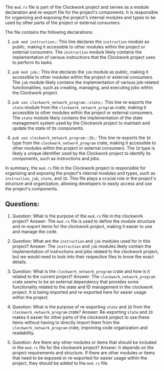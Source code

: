 The `mod.rs` file is part of the Clockwork project and serves as a module declaration and re-export file for the project's components. It is responsible for organizing and exposing the project's internal modules and types to be used by other parts of the project or external consumers.

The file contains the following declarations:

1. `pub mod instruction;`: This line declares the `instruction` module as public, making it accessible to other modules within the project or external consumers. The `instruction` module likely contains the implementation of various instructions that the Clockwork project uses to perform its tasks.

2. `pub mod job;`: This line declares the `job` module as public, making it accessible to other modules within the project or external consumers. The `job` module likely contains the implementation of various job-related functionalities, such as creating, managing, and executing jobs within the Clockwork project.

3. `pub use clockwork_network_program::state;`: This line re-exports the `state` module from the `clockwork_network_program` crate, making it accessible to other modules within the project or external consumers. The `state` module likely contains the implementation of the state management system used by the Clockwork project to maintain and update the state of its components.

4. `pub use clockwork_network_program::ID;`: This line re-exports the `ID` type from the `clockwork_network_program` crate, making it accessible to other modules within the project or external consumers. The `ID` type is likely a unique identifier used by the Clockwork project to identify its components, such as instructions and jobs.

In summary, the `mod.rs` file in the Clockwork project is responsible for organizing and exposing the project's internal modules and types, such as `instruction`, `job`, `state`, and `ID`. This file plays a crucial role in the project's structure and organization, allowing developers to easily access and use the project's components.

## Questions:

1. Question: What is the purpose of the `mod.rs` file in the clockwork project?
   Answer: The `mod.rs` file is used to define the module structure and re-export items for the clockwork project, making it easier to use and manage the code.

2. Question: What are the `instruction` and `job` modules used for in this project?
   Answer: The `instruction` and `job` modules likely contain the implementation of instructions and jobs related to the clockwork project, but we would need to look into their respective files to know the exact details.

3. Question: What is the `clockwork_network_program` crate and how is it related to the current project?
   Answer: The `clockwork_network_program` crate seems to be an external dependency that provides some functionality related to the state and ID management in the clockwork project. It is being imported and re-exported here for easier usage within the project.

4. Question: What is the purpose of re-exporting `state` and `ID` from the `clockwork_network_program` crate?
   Answer: Re-exporting `state` and `ID` makes it easier for other parts of the clockwork project to use these items without having to directly import them from the `clockwork_network_program` crate, improving code organization and readability.

5. Question: Are there any other modules or items that should be included in the `mod.rs` file for the clockwork project?
   Answer: It depends on the project requirements and structure. If there are other modules or items that need to be exposed or re-exported for easier usage within the project, they should be added to the `mod.rs` file.
